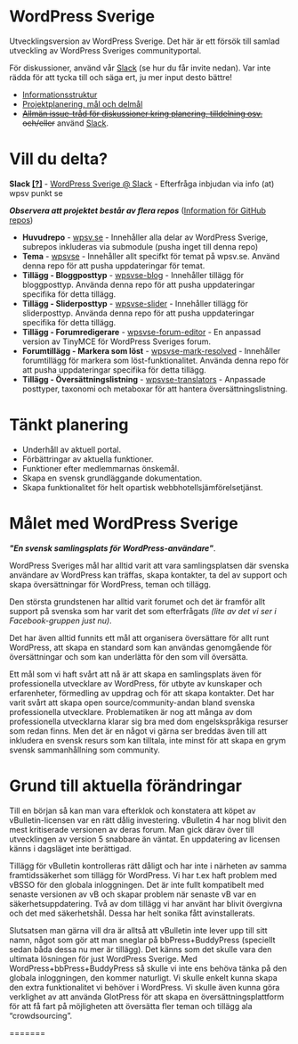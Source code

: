 WordPress Sverige
=================

Utvecklingsversion av WordPress Sverige. Det här är ett försök till samlad utveckling av WordPress Sveriges communityportal. 

För diskussioner, använd vår [Slack](https://wpsv.slack.com) (se hur du får invite nedan). Var inte rädda för att tycka till och säga ert, ju mer input desto bättre!

* [Informationsstruktur](https://github.com/wpsvse/wpsv.se/wiki/Informationsstruktur-f%C3%B6r-projektet)
* [Projektplanering, mål och delmål](https://github.com/wpsvse/wpsv.se/wiki/Projektplanering,-m%C3%A5l-och-delm%C3%A5l)
* ~~[Allmän issue-tråd för diskussioner kring planering, tilldelning osv.](https://github.com/wpsvse/wpsv.se/issues/22) och/eller~~ använd [Slack](https://wpsv.slack.com).

Vill du delta?
==============

**Slack [[?]](https://slack.com/is)** - [WordPress Sverige @ Slack](https://wpsv.slack.com) - Efterfråga inbjudan via info (at) wpsv punkt se

***Observera att projektet består av flera repos*** ([Information för GitHub repos](https://github.com/wpsvse/wpsv.se/wiki/Information-f%C3%B6r-GitHub-repos))

* **Huvudrepo** - [wpsv.se](https://github.com/wpsvse/wpsv.se/) - Innehåller alla delar av WordPress Sverige, subrepos inkluderas via submodule (pusha inget till denna repo)
* **Tema** - [wpsvse](https://github.com/wpsvse/wpsvse/) - Innehåller allt specifkt för temat på wpsv.se. Använd denna repo för att pusha uppdateringar för temat.
* **Tillägg - Bloggposttyp** - [wpsvse-blog](https://github.com/wpsvse/wpsvse-blog) - Innehåller tillägg för bloggposttyp. Använda denna repo för att pusha uppdateringar specifika för detta tillägg.
* **Tillägg - Sliderposttyp** - [wpsvse-slider](https://github.com/wpsvse/wpsvse-slider) - Innehåller tillägg för sliderposttyp. Använda denna repo för att pusha uppdateringar specifika för detta tillägg.
* **Tillägg - Forumredigerare** - [wpsvse-forum-editor](https://github.com/wpsvse/wpsvse-forum-editor) - En anpassad version av TinyMCE för WordPress Sveriges forum.
* **Forumtillägg - Markera som löst** - [wpsvse-mark-resolved](https://github.com/wpsvse/wpsvse-mark-resolved) - Innehåller forumtillägg för markera som löst-funktionalitet. Använda denna repo för att pusha uppdateringar specifika för detta tillägg.
* **Tillägg - Översättningslistning** - [wpsvse-translators](https://github.com/wpsvse/wpsvse-translators) - Anpassade posttyper, taxonomi och metaboxar för att hantera översättningslistning.

Tänkt planering
===============

* Underhåll av aktuell portal.
* Förbättringar av aktuella funktioner.
* Funktioner efter medlemmarnas önskemål.
* Skapa en svensk grundläggande dokumentation.
* Skapa funktionalitet för helt opartisk webbhotellsjämförelsetjänst.

Målet med WordPress Sverige
===========================

***"En svensk samlingsplats för WordPress-användare"***. 

WordPress Sveriges mål har alltid varit att vara samlingsplatsen där svenska användare av WordPress kan träffas, skapa kontakter, ta del av support och skapa översättningar för WordPress, teman och tillägg.

Den största grundstenen har alltid varit forumet och det är framför allt support på svenska som har varit det som efterfrågats *(lite av det vi ser i Facebook-gruppen just nu)*.

Det har även alltid funnits ett mål att organisera översättare för allt runt WordPress, att skapa en standard som kan användas genomgående för översättningar och som kan underlätta för den som vill översätta.

Ett mål som vi haft svårt att nå är att skapa en samlingsplats även för professionella utvecklare av WordPress, för utbyte av kunskaper och erfarenheter, förmedling av uppdrag och för att skapa kontakter. Det har varit svårt att skapa open source/community-andan bland svenska professionella utvecklare. Problematiken är nog att många av dom professionella utvecklarna klarar sig bra med dom engelskspråkiga resurser som redan finns. Men det är en något vi gärna ser breddas även till att inkludera en svensk resurs som kan tilltala, inte minst för att skapa en grym svensk sammanhållning som community.

Grund till aktuella förändringar
==================================

Till en början så kan man vara efterklok och konstatera att köpet av vBulletin-licensen var en rätt dålig investering. vBulletin 4 har nog blivit den mest kritiserade versionen av deras forum. Man gick därav över till utvecklingen av version 5 snabbare än väntat. En uppdatering av licensen känns i dagsläget inte berättigad.

Tillägg för vBulletin kontrolleras rätt dåligt och har inte i närheten av samma framtidssäkerhet som tillägg för WordPress. Vi har t.ex haft problem med vBSSO för den globala inloggningen. Det är inte fullt kompatibelt med senaste versionen av vB och skapar problem när senaste vB var en säkerhetsuppdatering. Två av dom tillägg vi har använt har blivit övergivna och det med säkerhetshål. Dessa har helt sonika fått avinstallerats.

Slutsatsen man gärna vill dra är alltså att vBulletin inte lever upp till sitt namn, något som gör att man sneglar på bbPress+BuddyPress (speciellt sedan båda dessa nu mer är tillägg). Det känns som det skulle vara den ultimata lösningen för just WordPress Sverige. Med WordPress+bbPress+BuddyPress så skulle vi inte ens behöva tänka på den globala inloggningen, den kommer naturligt. Vi skulle enkelt kunna skapa den extra funktionalitet vi behöver i WordPress. Vi skulle även kunna göra verklighet av att använda GlotPress för att skapa en översättningsplattform för att få fart på möjligheten att översätta fler teman och tillägg ala “crowdsourcing”.

=======
